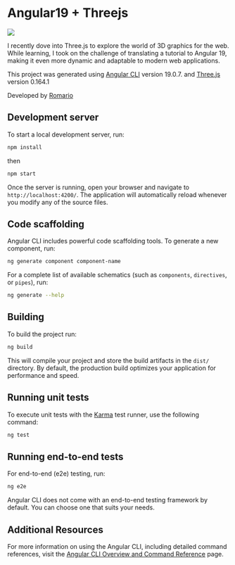 # Angular19 + Threejs

![](https://threejs-angular-playground.web.app/assets/og_image.jpg)

I recently dove into Three.js to explore the world of 3D graphics for the web.
While learning, I took on the challenge of translating a tutorial to Angular 19,
making it even more dynamic and adaptable to modern web applications.

This project was generated using [Angular CLI](https://github.com/angular/angular-cli) version 19.0.7.
and [Three.js](https://threejs.org/) version 0.164.1

Developed by [Romario](https://romaefportfolio.web.app/)

## Development server

To start a local development server, run:

```bash
npm install
```

then

```bash
npm start
```

Once the server is running, open your browser and navigate to `http://localhost:4200/`. The application will automatically reload whenever you modify any of the source files.

## Code scaffolding

Angular CLI includes powerful code scaffolding tools. To generate a new component, run:

```bash
ng generate component component-name
```

For a complete list of available schematics (such as `components`, `directives`, or `pipes`), run:

```bash
ng generate --help
```

## Building

To build the project run:

```bash
ng build
```

This will compile your project and store the build artifacts in the `dist/` directory. By default, the production build optimizes your application for performance and speed.

## Running unit tests

To execute unit tests with the [Karma](https://karma-runner.github.io) test runner, use the following command:

```bash
ng test
```

## Running end-to-end tests

For end-to-end (e2e) testing, run:

```bash
ng e2e
```

Angular CLI does not come with an end-to-end testing framework by default. You can choose one that suits your needs.

## Additional Resources

For more information on using the Angular CLI, including detailed command references, visit the [Angular CLI Overview and Command Reference](https://angular.dev/tools/cli) page.
